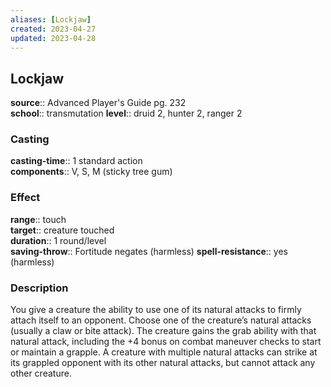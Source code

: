 ```yaml
---
aliases: [Lockjaw]
created: 2023-04-27
updated: 2023-04-28
---
```


## Lockjaw

**source**:: Advanced Player's Guide pg. 232  
**school**:: transmutation
**level**:: druid 2, hunter 2, ranger 2

### Casting

**casting-time**:: 1 standard action  
**components**:: V, S, M (sticky tree gum)

### Effect

**range**:: touch  
**target**:: creature touched  
**duration**:: 1 round/level  
**saving-throw**:: Fortitude negates (harmless)
**spell-resistance**:: yes (harmless)

### Description

You give a creature the ability to use one of its natural attacks to firmly attach itself to an opponent. Choose one of the creature’s natural attacks (usually a claw or bite attack). The creature gains the grab ability with that natural attack, including the +4 bonus on combat maneuver checks to start or maintain a grapple. A creature with multiple natural attacks can strike at its grappled opponent with its other natural attacks, but cannot attack any other creature.
